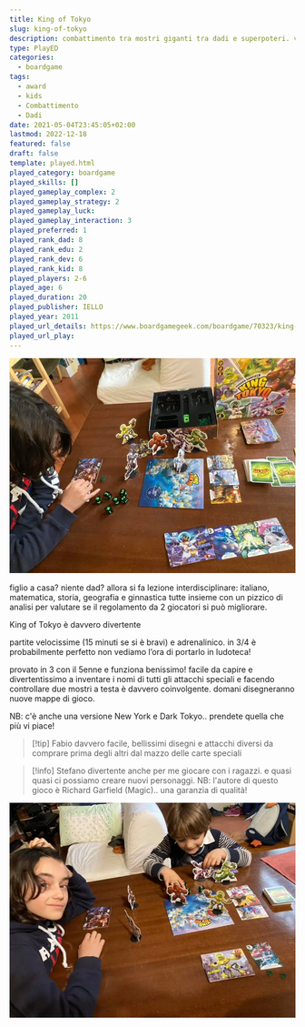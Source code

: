 ```yaml
---
title: King of Tokyo
slug: king-of-tokyo
description: combattimento tra mostri giganti tra dadi e superpoteri. veloce e divertente
type: PlayED
categories:
  - boardgame
tags:
  - award
  - kids
  - Combattimento
  - Dadi
date: 2021-05-04T23:45:05+02:00
lastmod: 2022-12-18
featured: false
draft: false
template: played.html
played_category: boardgame
played_skills: []
played_gameplay_complex: 2
played_gameplay_strategy: 2
played_gameplay_luck: 
played_gameplay_interaction: 3
played_preferred: 1
played_rank_dad: 8
played_rank_edu: 2
played_rank_dev: 6
played_rank_kid: 8
played_players: 2-6
played_age: 6
played_duration: 20
played_publisher: IELLO
played_year: 2011
played_url_details: https://www.boardgamegeek.com/boardgame/70323/king-tokyo
played_url_play:
---
```


![](../../assets/img/played/boardgame/king-of-tokyo.webp)

figlio a casa? niente dad? allora si fa lezione interdisciplinare: italiano, matematica, storia, geografia e ginnastica tutte insieme con un pizzico di analisi per valutare se il regolamento da 2 giocatori si può migliorare.

King of Tokyo è davvero divertente

partite velocissime (15 minuti se si è bravi) e adrenalinico. in 3/4 è probabilmente perfetto non vediamo l’ora di portarlo in ludoteca!

provato in 3 con il 5enne e funziona benissimo! facile da capire e divertentissimo a inventare i nomi di tutti gli attacchi speciali e facendo controllare due mostri a testa è davvero coinvolgente. domani disegneranno nuove mappe di gioco.

NB: c'è anche una versione New York e Dark Tokyo.. prendete quella che più vi piace!

> [!tip] Fabio davvero facile, bellissimi disegni e attacchi diversi da comprare prima degli altri dal mazzo delle carte speciali

> [!info] Stefano divertente anche per me giocare con i ragazzi. e quasi quasi ci possiamo creare nuovi personaggi. NB: l'autore di questo gioco è Richard Garfield (Magic).. una garanzia di qualità!

![king-tokyo-featured](../../assets/img/played/boardgame-new/king-tokyo-featured.webp)
